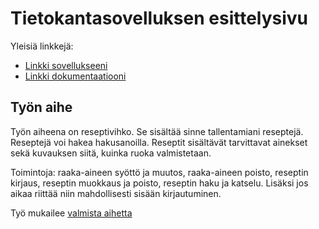 # Tietokantasovelluksen esittelysivu

Yleisiä linkkejä:

* [Linkki sovellukseeni](http://teepiik.users.cs.helsinki.fi/tsoha/)
* [Linkki dokumentaatiooni](https://github.com/teepiik/Tsoha-Bootstrap/blob/master/README.md)

## Työn aihe
Työn aiheena on reseptivihko. Se sisältää sinne tallentamiani reseptejä. 
Reseptejä voi hakea hakusanoilla. Reseptit sisältävät tarvittavat ainekset sekä kuvauksen siitä, kuinka ruoka valmistetaan.

Toimintoja: raaka-aineen syöttö ja muutos, raaka-aineen poisto, reseptin kirjaus, reseptin muokkaus ja poisto, reseptin haku ja katselu. Lisäksi jos aikaa riittää niin mahdollisesti sisään kirjautuminen.

Työ mukailee [valmista aihetta](http://advancedkittenry.github.io/suunnittelu_ja_tyoymparisto/aiheet/Elektroninen_keittokirja.html)
